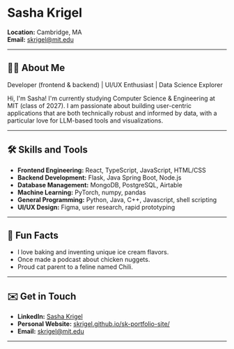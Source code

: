# Sasha Krigel

**Location:** Cambridge, MA  
**Email:** skrigel@mit.edu

---

## 👩‍💻 About Me

Developer (frontend & backend) | UI/UX Enthusiast | Data Science Explorer

Hi, I'm Sasha! I'm currently studying Computer Science & Engineering at MIT (class of 2027). I am passionate about building user-centric applications that are both technically robust and informed by data, with a particular love for LLM-based tools and visualizations.

---

## 🛠️ Skills and Tools

- **Frontend Engineering:** React, TypeScript, JavaScript, HTML/CSS
- **Backend Development:** Flask, Java Spring Boot, Node.js
- **Database Management:** MongoDB, PostgreSQL, Airtable
- **Machine Learning:** PyTorch, numpy, pandas
- **General Programming:** Python, Java, C++, Javascript, shell scripting
- **UI/UX Design:** Figma, user research, rapid prototyping

---

## 🎤 Fun Facts

- I love baking and inventing unique ice cream flavors.
- Once made a podcast about chicken nuggets.
- Proud cat parent to a feline named Chili.

---

## ✉️ Get in Touch

- **LinkedIn:** [Sasha Krigel](https://www.linkedin.com/in/sasha-krigel-3624052a8)
- **Personal Website:** [skrigel.github.io/sk-portfolio-site/](https://skrigel.github.io/sk-portfolio-site/)
- **Email:** skrigel@mit.edu

---
